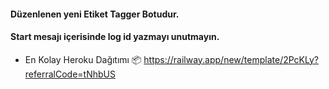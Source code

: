 #### Düzenlenen yeni Etiket Tagger Botudur. 
#### Start mesajı içerisinde log id yazmayı unutmayın. 

- En Kolay Heroku Dağıtımı 📦
https://railway.app/new/template/2PcKLy?referralCode=tNhbUS
